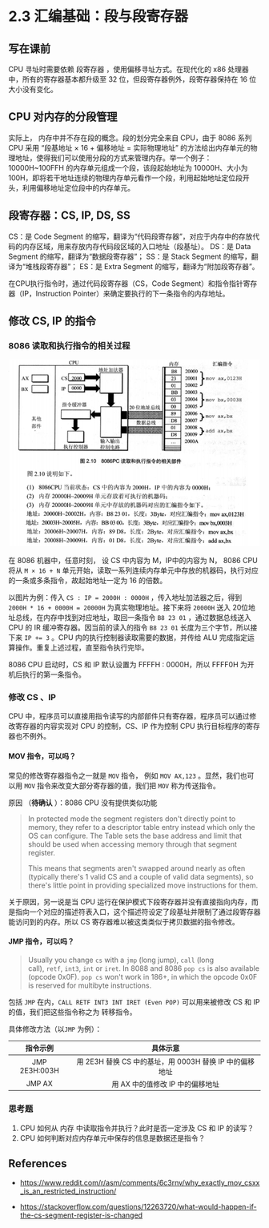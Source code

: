 # 2.3 汇编基础：段与段寄存器

## 写在课前

CPU 寻址时需要依赖 段寄存器 ，使用偏移寻址方式。在现代化的 x86 处理器中，所有的寄存器基本都升级至 32 位，但段寄存器例外，段寄存器保持在 16 位大小没有变化。

## CPU 对内存的分段管理

实际上， 内存中并不存在段的概念。段的划分完全来自 CPU，由于 8086 系列 CPU 采用 “段基地址 × 16 + 偏移地址 = 实际物理地址” 的方法给出内存单元的物理地址，使得我们可以使用分段的方式来管理内存。举一个例子：10000H~100FFH 的内存单元组成一个段，该段起始地址为 10000H、大小为 100H，即将若干地址连续的物理内存单元看作一个段，利用起始地址定位段开头，利用偏移地址定位段中的内存单元。

## 段寄存器：CS, IP, DS, SS

CS：是 Code Segment 的缩写，翻译为“代码段寄存器”，对应于内存中的存放代码的内存区域，用来存放内存代码段区域的入口地址（段基址）。
DS：是 Data Segment 的缩写，翻译为“数据段寄存器”； 
SS：是 Stack Segment 的缩写，翻译为“堆栈段寄存器”； 
ES：是 Extra Segment 的缩写，翻译为“附加段寄存器”。

在CPU执行指令时，通过代码段寄存器（CS，Code Segment）和指令指针寄存器（IP，Instruction Pointer）来确定要执行的下一条指令的内存地址。

## 修改 CS, IP 的指令

### 8086 读取和执行指令的相关过程

![readNrun](../assets/register/segmentreg1.png)

在 8086 机器中，任意时刻， 设 CS 中内容为 M，IP中的内容为 N， 8086 CPU 将从 `M × 16 + N` 单元开始，读取一系列连续内存单元中存放的机器码，执行对应的一条或多条指令，故起始地址一定为 16 的倍数。

以图片为例：传入 `CS : IP = 2000H : 0000H` ，传入地址加法器之后，得到 `2000H * 16 + 0000H = 20000H` 为真实物理地址。接下来将 `20000H` 送入 20位地址总线，在内存中找到对应地址，取回一条指令 `B8 23 01` ，通过数据总线送入 CPU 的 IR 缓冲寄存器。因当前的读入的指令 `B8 23 01` 长度为三个字节，所以接下来 `IP += 3` 。CPU 内的执行控制器读取需要的数据，并传给 ALU 完成指定运算操作。重复上述过程，直至指令执行完毕。

8086 CPU 启动时，CS 和 IP 默认设置为 FFFFH : 0000H，所以 FFFF0H 为开机后执行的第一条指令。

### 修改 CS 、IP

CPU 中，程序员可以直接用指令读写的内部部件只有寄存器，程序员可以通过修改寄存器的内容实现对 CPU 的控制，CS、IP 作为控制 CPU 执行目标程序的寄存器也不例外。

#### MOV 指令，可以吗？

常见的修改寄存器指令之一就是 `MOV`  指令， 例如 `MOV AX,123` 。显然，我们也可以用 `MOV` 指令来改变大部分寄存器的值，我们把 `MOV` 称为传送指令。

原因 （**待确认** ）：8086 CPU 没有提供类似功能

> In protected mode the segment registers don't directly point to memory, they refer to a descriptor table entry instead which only the OS can configure. The Table sets the base address and limit that should be used when accessing memory through that segment register.
>
> This means that segments aren't swapped around nearly as often (typically there's 1 valid CS and a couple of valid data segments), so there's little point in providing specialized move instructions for them.

关于原因，另一说是当 CPU 运行在保护模式下段寄存器并没有直接指向内存，而是指向一个对应的描述符表入口，这个描述符设定了段基址并限制了通过段寄存器能访问到的内存。所以 CS 寄存器难以被这类类似于拷贝数据的指令修改。

#### JMP 指令，可以吗？

> Usually you change `cs` with a `jmp` (long jump), `call` (long call), `retf`, `int3`, `int` or `iret`. In 8088 and 8086 `pop cs` is also available (opcode 0x0F). `pop cs` won't work in 186+, in which the opcode 0x0F is reserved for multibyte instructions.

包括 `JMP` 在内，`CALL RETF INT3 INT IRET (Even POP)` 可以用来被修改 CS 和 IP 的值，我们把这些指令称之为 转移指令。 

具体修改方法（以`JMP` 为例）：

| 指令示例 | 具体示意 |
| :----: | :-------: |
| JMP 2E3H:003H | 用 2E3H 替换 CS 中的基址，用 0003H 替换 IP 中的偏移地址 |
| JMP AX | 用 AX 中的值修改 IP 中的偏移地址 |

### 思考题

1. CPU 如何从 内存 中读取指令并执行？此时是否一定涉及 CS 和 IP 的读写？
2. CPU 如何判断对应内存单元中保存的信息是数据还是指令？


## References

- https://www.reddit.com/r/asm/comments/6c3rnv/why_exactly_mov_csxx_is_an_restricted_instruction/

- https://stackoverflow.com/questions/12263720/what-would-happen-if-the-cs-segment-register-is-changed 
